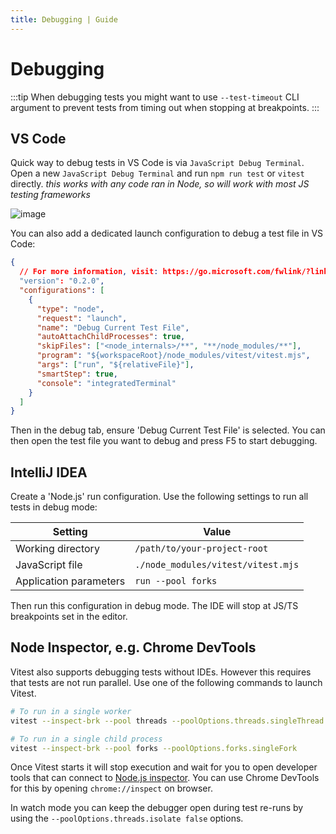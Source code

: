 ```yaml
---
title: Debugging | Guide
---
```


# Debugging

:::tip
When debugging tests you might want to use `--test-timeout` CLI argument to prevent tests from timing out when stopping at breakpoints.
:::

## VS Code

Quick way to debug tests in VS Code is via `JavaScript Debug Terminal`. Open a new `JavaScript Debug Terminal` and run `npm run test` or `vitest` directly. *this works with any code ran in Node, so will work with most JS testing frameworks*

![image](https://user-images.githubusercontent.com/5594348/212169143-72bf39ce-f763-48f5-822a-0c8b2e6a8484.png)

You can also add a dedicated launch configuration to debug a test file in VS Code:

```json
{
  // For more information, visit: https://go.microsoft.com/fwlink/?linkid=830387
  "version": "0.2.0",
  "configurations": [
    {
      "type": "node",
      "request": "launch",
      "name": "Debug Current Test File",
      "autoAttachChildProcesses": true,
      "skipFiles": ["<node_internals>/**", "**/node_modules/**"],
      "program": "${workspaceRoot}/node_modules/vitest/vitest.mjs",
      "args": ["run", "${relativeFile}"],
      "smartStep": true,
      "console": "integratedTerminal"
    }
  ]
}
```

Then in the debug tab, ensure 'Debug Current Test File' is selected. You can then open the test file you want to debug and press F5 to start debugging.

## IntelliJ IDEA

Create a 'Node.js' run configuration. Use the following settings to run all tests in debug mode:

Setting | Value
 --- | ---
Working directory | `/path/to/your-project-root`
JavaScript file | `./node_modules/vitest/vitest.mjs`
Application parameters | `run --pool forks`

Then run this configuration in debug mode. The IDE will stop at JS/TS breakpoints set in the editor.

## Node Inspector, e.g. Chrome DevTools

Vitest also supports debugging tests without IDEs. However this requires that tests are not run parallel. Use one of the following commands to launch Vitest.

```sh
# To run in a single worker
vitest --inspect-brk --pool threads --poolOptions.threads.singleThread

# To run in a single child process
vitest --inspect-brk --pool forks --poolOptions.forks.singleFork
```

Once Vitest starts it will stop execution and wait for you to open developer tools that can connect to [Node.js inspector](https://nodejs.org/en/docs/guides/debugging-getting-started/). You can use Chrome DevTools for this by opening `chrome://inspect` on browser.

In watch mode you can keep the debugger open during test re-runs by using the `--poolOptions.threads.isolate false` options.

